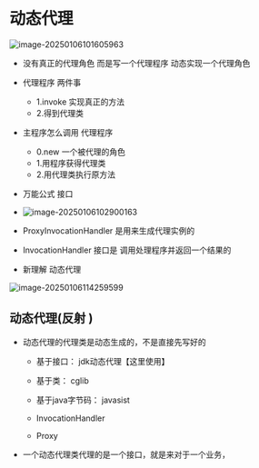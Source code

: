 # 动态代理 



![image-20250106101605963](C:\Users\ZhuanZ\AppData\Roaming\Typora\typora-user-images\image-20250106101605963.png)

* 没有真正的代理角色 而是写一个代理程序 动态实现一个代理角色
* 代理程序 两件事    
  * 1.invoke  实现真正的方法 
  * 2.得到代理类 
* 主程序怎么调用 代理程序 
  * 0.new 一个被代理的角色
  * 1.用程序获得代理类
  * 2.用代理类执行原方法



* 万能公式 接口 
* ![image-20250106102900163](C:\Users\ZhuanZ\AppData\Roaming\Typora\typora-user-images\image-20250106102900163.png)



* ProxyInvocationHandler 是用来生成代理实例的 
* InvocationHandler 接口是 调用处理程序并返回一个结果的



* 新理解 动态代理

![image-20250106114259599](C:\Users\ZhuanZ\AppData\Roaming\Typora\typora-user-images\image-20250106114259599.png)







## 动态代理(反射 )

* 动态代理的代理类是动态生成的，不是直接先写好的
  * 基于接口：       jdk动态代理【这里使用】
  * 基于类：         cglib
  * 基于java字节码：  javasist 


  * InvocationHandler 

  * Proxy
* 一个动态代理类代理的是一个接口，就是来对于一个业务，
